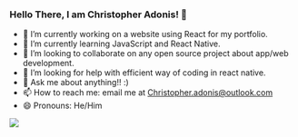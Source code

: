 ### Hello There, I am Christopher Adonis! 👋




- 🔭 I’m currently working on a website using React for my portfolio.
- 🌱 I’m currently learning JavaScript and React Native.
- 👯 I’m looking to collaborate on any open source project about app/web development.
- 🤔 I’m looking for help with efficient way of coding in react native.
- 💬 Ask me about anything!! :)
- 📫 How to reach me: email me at Christopher.adonis@outlook.com
- 😄 Pronouns: He/Him 

<img src = "https://github-readme-stats.vercel.app/api?username=Jcjays&&show_icons=true&title_color=ffffff&icon_color=bb2acf&text_color=daf7dc&bg_color=151515">
